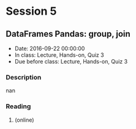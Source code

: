 # Session 5
## DataFrames Pandas: group, join
- Date: 2016-09-22 00:00:00
- In class: Lecture, Hands-on, Quiz 3
- Due before class: Lecture, Hands-on, Quiz 3
### Description
nan
### Reading
1. (online)

